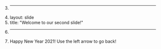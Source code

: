 3.	---
4.	layout: slide
5.	title: "Welcome to our second slide!"
6.	---
7.	Happy New Year 2021!
Use the left arrow to go back!
